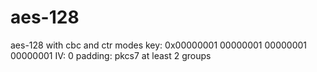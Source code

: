 # aes-128
aes-128 with cbc and ctr modes
key: 0x00000001 00000001 00000001 00000001
IV: 0
padding: pkcs7 at least 2 groups
